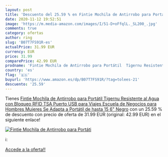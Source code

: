 ```yaml
---
layout: post
title: 'Descuento del 25.59 % en Fintie Mochila de Antirrobo para Portáti'
date: 2020-11-12 19:52:51
image: 'https://m.media-amazon.com/images/I/51-D+oFfqlL._SL200_.jpg'
comments: true
category: ofertas
author: ring
slug: 'B07T7FS91R-es'
actualPrice: 31.99 EUR
currency: EUR
price: 31.99
comparePrice: 42.99 EUR
prodname: 'Fintie Mochila de Antirrobo para Portátil  Tigernu Resistente al Agua con Bloqueo RFID TSA  Puerto USB para Viajes Escuela de Negocios para Hombres Mujeres Se Adapta a Portátil de hasta 15 6"  Negro'
country: 'es'
flag: '🇪🇸'
buyurl: 'https://www.amazon.es/dp/B07T7FS91R/?tag=tolees-21'
descuento: '25.59'
---
```


Tienes [Fintie Mochila de Antirrobo para Portátil  Tigernu Resistente al Agua con Bloqueo RFID TSA  Puerto USB para Viajes Escuela de Negocios para Hombres Mujeres Se Adapta a Portátil de hasta 15 6"  Negro](https://www.amazon.es/dp/B07T7FS91R/?tag=tolees-21) con un 25.59 % de descuento con precio de oferta de 31.99 EUR (original: 42.99 EUR) en el siguiente enlace!

[![Fintie Mochila de Antirrobo para Portáti](https://m.media-amazon.com/images/I/51-D+oFfqlL._SL200_.jpg)](https://www.amazon.es/dp/B07T7FS91R/?tag=tolees-21)

ℹ️:


[Accede a la oferta!!](https://www.amazon.es/dp/B07T7FS91R/?tag=tolees-21)
